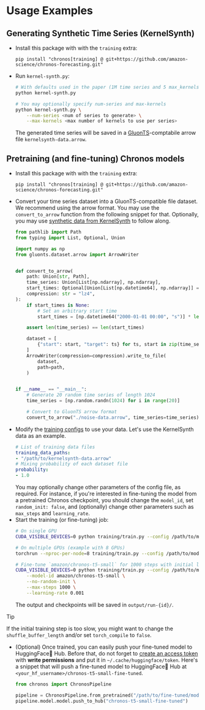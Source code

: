 # Usage Examples

## Generating Synthetic Time Series (KernelSynth)

- Install this package with with the `training` extra:
    ```
    pip install "chronos[training] @ git+https://github.com/amazon-science/chronos-forecasting.git"
    ```
- Run `kernel-synth.py`:
    ```sh
    # With defaults used in the paper (1M time series and 5 max_kernels)
    python kernel-synth.py

    # You may optionally specify num-series and max-kernels
    python kernel-synth.py \
        --num-series <num of series to generate> \
        --max-kernels <max number of kernels to use per series>
    ```
    The generated time series will be saved in a [GluonTS](https://github.com/awslabs/gluonts)-comptabile arrow file `kernelsynth-data.arrow`.

## Pretraining (and fine-tuning) Chronos models
- Install this package with with the `training` extra:
    ```
    pip install "chronos[training] @ git+https://github.com/amazon-science/chronos-forecasting.git"
    ```
- Convert your time series dataset into a GluonTS-compatible file dataset. We recommend using the arrow format. You may use the `convert_to_arrow` function from the following snippet for that. Optionally, you may use [synthetic data from KernelSynth](#generating-synthetic-time-series-kernelsynth) to follow along.
    ```py
    from pathlib import Path
    from typing import List, Optional, Union

    import numpy as np
    from gluonts.dataset.arrow import ArrowWriter


    def convert_to_arrow(
        path: Union[str, Path],
        time_series: Union[List[np.ndarray], np.ndarray],
        start_times: Optional[Union[List[np.datetime64], np.ndarray]] = None,
        compression: str = "lz4",
    ):
        if start_times is None:
            # Set an arbitrary start time
            start_times = [np.datetime64("2000-01-01 00:00", "s")] * len(time_series)

        assert len(time_series) == len(start_times)

        dataset = [
            {"start": start, "target": ts} for ts, start in zip(time_series, start_times)
        ]
        ArrowWriter(compression=compression).write_to_file(
            dataset,
            path=path,
        )


    if __name__ == "__main__":
        # Generate 20 random time series of length 1024
        time_series = [np.random.randn(1024) for i in range(20)]

        # Convert to GluonTS arrow format
        convert_to_arrow("./noise-data.arrow", time_series=time_series)

    ```
- Modify the [training configs](training/configs) to use your data. Let's use the KernelSynth data as an example.
    ```yaml
    # List of training data files
    training_data_paths:
    - "/path/to/kernelsynth-data.arrow"
    # Mixing probability of each dataset file
    probability:
    - 1.0
    ```
    You may optionally change other parameters of the config file, as required. For instance, if you're interested in fine-tuning the model from a pretrained Chronos checkpoint, you should change the `model_id`, set `random_init: false`, and (optionally) change other parameters such as `max_steps` and `learning_rate`.
- Start the training (or fine-tuning) job:
    ```sh
    # On single GPU
    CUDA_VISIBLE_DEVICES=0 python training/train.py --config /path/to/modified/config.yaml

    # On multiple GPUs (example with 8 GPUs)
    torchrun --nproc-per-node=8 training/train.py --config /path/to/modified/config.yaml

    # Fine-tune `amazon/chronos-t5-small` for 1000 steps with initial learning rate of 1e-3
    CUDA_VISIBLE_DEVICES=0 python training/train.py --config /path/to/modified/config.yaml \
        --model-id amazon/chronos-t5-small \
        --no-random-init \
        --max-steps 1000 \
        --learning-rate 0.001
    ```
    The output and checkpoints will be saved in `output/run-{id}/`.
> [!TIP]  
> If the initial training step is too slow, you might want to change the `shuffle_buffer_length` and/or set `torch_compile` to `false`.
- (Optional) Once trained, you can easily push your fine-tuned model to HuggingFace🤗 Hub. Before that, do not forget to [create an access token](https://huggingface.co/settings/tokens) with **write permissions** and put it in `~/.cache/huggingface/token`. Here's a snippet that will push a fine-tuned model to HuggingFace🤗 Hub at `<your_hf_username>/chronos-t5-small-fine-tuned`.
    ```py
    from chronos import ChronosPipeline

    pipeline = ChronosPipeline.from_pretrained("/path/to/fine-tuned/model/ckpt/dir/")
    pipeline.model.model.push_to_hub("chronos-t5-small-fine-tuned")
    ```